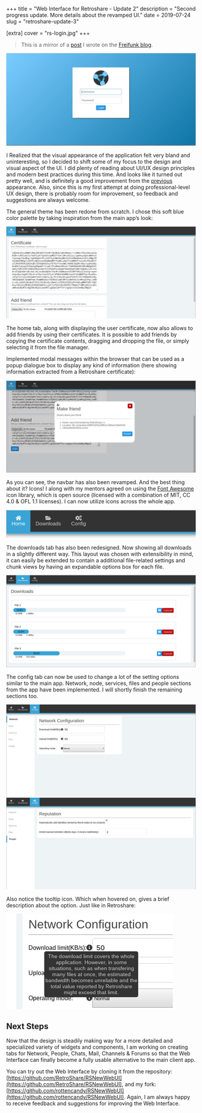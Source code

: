 +++
title = "Web Interface for Retroshare - Update 2"
description = "Second progress update. More details about the revamped UI."
date = 2019-07-24
slug = "retroshare-update-3"

[extra]
cover = "rs-login.jpg"
+++

> This is a mirror of a [post](https://blog.freifunk.net/2019/07/22/web-interface-for-retroshare-update-2/) I wrote on the [Freifunk blog](https://blog.freifunk.net).

![Login page](rs-login.jpg)

I Realized that the visual appearance of the application felt very bland and uninteresting, so I decided to shift some of my focus to the design and visual aspect of the UI.
I did plenty of reading about UI/UX design principles and modern best practices during this time.
And looks like it turned out pretty well, and is definitely a good improvement from the [previous](https://blog.freifunk.net/2019/06/23/web-interface-for-retroshare-update-1/) appearance.
Also, since this is my first attempt at doing professional-level UX design, there is probably room for improvement, so feedback and suggestions are always welcome.

The general theme has been redone from scratch. I chose this soft blue color palette by taking inspiration from the main app’s look:

![Home page](rs-home.jpg)

The home tab, along with displaying the user certificate, now also allows to add friends by using their certificates.
It is possible to add friends by copying the certificate contents, dragging and dropping the file, or simply selecting it from the file manager.

Implemented modal messages within the browser that can be used as a popup dialogue box to display any kind of information (here showing information extracted from a Retroshare certificate):

![Modal](rs-modal.jpg)

As you can see, the navbar has also been revamped.
And the best thing about it? Icons! I along with my mentors agreed on using the [Font Awesome](https://fontawesome.com/) icon library, which is open source (licensed with a combination of MIT, CC 4.0 & OFL 1.1 licenses).
I can now utilize icons across the whole app.

![Nav bar](rs-nav.jpg)

The downloads tab has also been redesigned.
Now showing all downloads in a slightly different way.
This layout was chosen with extensibility in mind, it can easily be extended to contain a additional file-related settings and chunk views by having an expandable options box for each file.

![Downloads page](rs-dl.jpg)

The config tab can now be used to change a lot of the setting options similar to the main app.
Network, node, services, files and people sections from the app have been implemented.
I will shortly finish the remaining sections too.

![Config page 1](rs-config-1.jpg)
![Home page 2](rs-config-2.jpg)

Also notice the tooltip icon. Which when hovered on, gives a brief description about the option. Just like in Retroshare:

![Tooltip](rs-tooltip.jpg)


## Next Steps

Now that the design is steadily making way for a more detailed and specialized variety of widgets and components, I am working on creating tabs for Network, People, Chats, Mail, Channels & Forums so that the Web Interface can finally become a fully usable alternative to the main client app.

You can try out the Web Interface by cloning it from the repository: [https://github.com/RetroShare/RSNewWebUI](https://github.com/RetroShare/RSNewWebUI), and my fork: [https://github.com/rottencandy/RSNewWebUI](https://github.com/rottencandy/RSNewWebUI).
Again, I am always happy to receive feedback and suggestions for improving the Web Interface.
